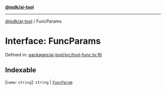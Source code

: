 [**@isdk/ai-tool**](../README.md)

***

[@isdk/ai-tool](../globals.md) / FuncParams

# Interface: FuncParams

Defined in: [packages/ai-tool/src/tool-func.ts:16](https://github.com/isdk/ai-tool.js/blob/83a1524a1644365964efc043a7a7991d8fd46b49/src/tool-func.ts#L16)

## Indexable

\[`name`: `string`\]: `string` \| [`FuncParam`](FuncParam.md)
